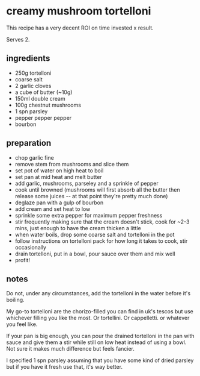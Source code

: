 # creamy mushroom tortelloni

This recipe has a very decent ROI on time invested x result.

Serves 2.

## ingredients

- 250g tortelloni
- coarse salt
- 2 garlic cloves
- a cube of butter (~10g)
- 150ml double cream
- 100g chestnut mushrooms
- 1 spn parsley
- pepper pepper pepper
- bourbon

## preparation

- chop garlic fine
- remove stem from mushrooms and slice them
- set pot of water on high heat to boil
- set pan at mid heat and melt butter
- add garlic, mushrooms, parseley and a sprinkle of pepper
- cook until browned (mushrooms will first absorb all the butter then release some juices -- at that point they're pretty much done)
- deglaze pan with a gulp of bourbon
- add cream and set heat to low
- sprinkle some extra pepper for maximum pepper freshness
- stir frequently making sure that the cream doesn't stick, cook for ~2-3 mins, just enough to have the cream thicken a little
- when water boils, drop some coarse salt and tortelloni in the pot
- follow instructions on tortelloni pack for how long it takes to cook, stir occasionally
- drain tortelloni, put in a bowl, pour sauce over them and mix well
- profit!

## notes

Do not, under any circumstances, add the tortelloni in the water before it's boiling.

My go-to tortelloni are the chorizo-filled you can find in uk's tescos but use whichever filling you like the most. Or tortellini. Or cappelletti. or whatever you feel like.

If your pan is big enough, you can pour the drained tortelloni in the pan with sauce and give them a stir while still on low heat instead of using a bowl. Not sure it makes much difference but feels fancier.

I specified 1 spn parsley assuming that you have some kind of dried parsley but if you have it fresh use that, it's way better.